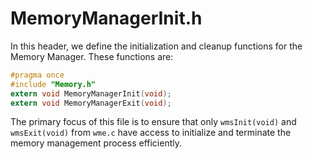 # MemoryManagerInit.h

In this header, we define the initialization and cleanup functions for the Memory Manager. These functions are:

```c
#pragma once
#include "Memory.h"
extern void MemoryManagerInit(void);
extern void MemoryManagerExit(void);
```

The primary focus of this file is to ensure that only `wmsInit(void)` and `wmsExit(void)` from `wme.c` have access to initialize and terminate the memory management process efficiently.


